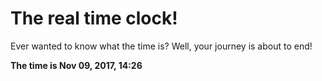 # The real time clock!

Ever wanted to know what the time is? Well, your journey is about to end!

**The time is Nov 09, 2017, 14:26**